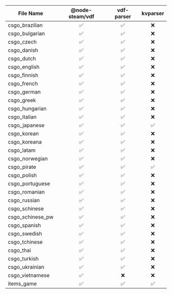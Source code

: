 | File Name | @node-steam/vdf | vdf-parser | kvparser |
|---| :---: | :---: | :---: |
| csgo_brazilian | ✅ | ✅ | ❌ |
| csgo_bulgarian | ✅ | ✅ | ❌ |
| csgo_czech | ✅ | ✅ | ❌ |
| csgo_danish | ✅ | ✅ | ❌ |
| csgo_dutch | ✅ | ✅ | ❌ |
| csgo_english | ✅ | ✅ | ❌ |
| csgo_finnish | ✅ | ✅ | ❌ |
| csgo_french | ✅ | ✅ | ❌ |
| csgo_german | ✅ | ✅ | ❌ |
| csgo_greek | ✅ | ✅ | ❌ |
| csgo_hungarian | ✅ | ✅ | ❌ |
| csgo_italian | ✅ | ✅ | ❌ |
| csgo_japanese | ✅ | ✅ | ✅ |
| csgo_korean | ✅ | ✅ | ❌ |
| csgo_koreana | ✅ | ✅ | ❌ |
| csgo_latam | ✅ | ✅ | ❌ |
| csgo_norwegian | ✅ | ✅ | ❌ |
| csgo_pirate | ✅ | ✅ | ✅ |
| csgo_polish | ✅ | ✅ | ❌ |
| csgo_portuguese | ✅ | ✅ | ❌ |
| csgo_romanian | ✅ | ✅ | ❌ |
| csgo_russian | ✅ | ✅ | ❌ |
| csgo_schinese | ✅ | ✅ | ❌ |
| csgo_schinese_pw | ✅ | ✅ | ❌ |
| csgo_spanish | ✅ | ✅ | ❌ |
| csgo_swedish | ✅ | ✅ | ❌ |
| csgo_tchinese | ✅ | ✅ | ❌ |
| csgo_thai | ✅ | ✅ | ❌ |
| csgo_turkish | ✅ | ✅ | ❌ |
| csgo_ukrainian | ✅ | ✅ | ❌ |
| csgo_vietnamese | ✅ | ❌ | ❌ |
| items_game | ✅ | ✅ | ✅ |

